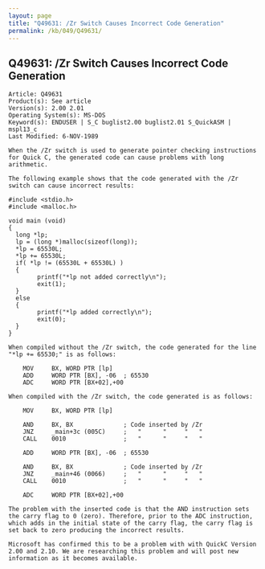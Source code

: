 ```yaml
---
layout: page
title: "Q49631: /Zr Switch Causes Incorrect Code Generation"
permalink: /kb/049/Q49631/
---
```


## Q49631: /Zr Switch Causes Incorrect Code Generation

	Article: Q49631
	Product(s): See article
	Version(s): 2.00 2.01
	Operating System(s): MS-DOS
	Keyword(s): ENDUSER | S_C buglist2.00 buglist2.01 S_QuickASM | mspl13_c
	Last Modified: 6-NOV-1989
	
	When the /Zr switch is used to generate pointer checking instructions
	for Quick C, the generated code can cause problems with long
	arithmetic.
	
	The following example shows that the code generated with the /Zr
	switch can cause incorrect results:
	
	#include <stdio.h>
	#include <malloc.h>
	
	void main (void)
	{
	  long *lp;
	  lp = (long *)malloc(sizeof(long));
	  *lp = 65530L;
	  *lp += 65530L;
	  if( *lp != (65530L + 65530L) )
	  {
	        printf("*lp not added correctly\n");
	        exit(1);
	  }
	  else
	  {
	        printf("*lp added correctly\n");
	        exit(0);
	  }
	}
	
	When compiled without the /Zr switch, the code generated for the line
	"*lp += 65530;" is as follows:
	
	    MOV     BX, WORD PTR [lp]
	    ADD     WORD PTR [BX], -06  ; 65530
	    ADC     WORD PTR [BX+02],+00
	
	When compiled with the /Zr switch, the code generated is as follows:
	
	    MOV     BX, WORD PTR [lp]
	
	    AND     BX, BX              ; Code inserted by /Zr
	    JNZ     _main+3c (005C)     ;   "      "     "   "
	    CALL    0010                ;   "      "     "   "
	
	    ADD     WORD PTR [BX], -06  ; 65530
	
	    AND     BX, BX              ; Code inserted by /Zr
	    JNZ     _main+46 (0066)     ;   "      "     "   "
	    CALL    0010                ;   "      "     "   "
	
	    ADC     WORD PTR [BX+02],+00
	
	The problem with the inserted code is that the AND instruction sets
	the carry flag to 0 (zero). Therefore, prior to the ADC instruction,
	which adds in the initial state of the carry flag, the carry flag is
	set back to zero producing the incorrect results.
	
	Microsoft has confirmed this to be a problem with with QuickC Version
	2.00 and 2.10. We are researching this problem and will post new
	information as it becomes available.
